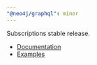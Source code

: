 ```yaml
---
"@neo4j/graphql": minor
---
```


Subscriptions stable release. 
  * [Documentation](https://neo4j.com/docs/graphql-manual/current/subscriptions/)
  * [Examples](https://github.com/neo4j/graphql/tree/dev/examples/subscriptions)
